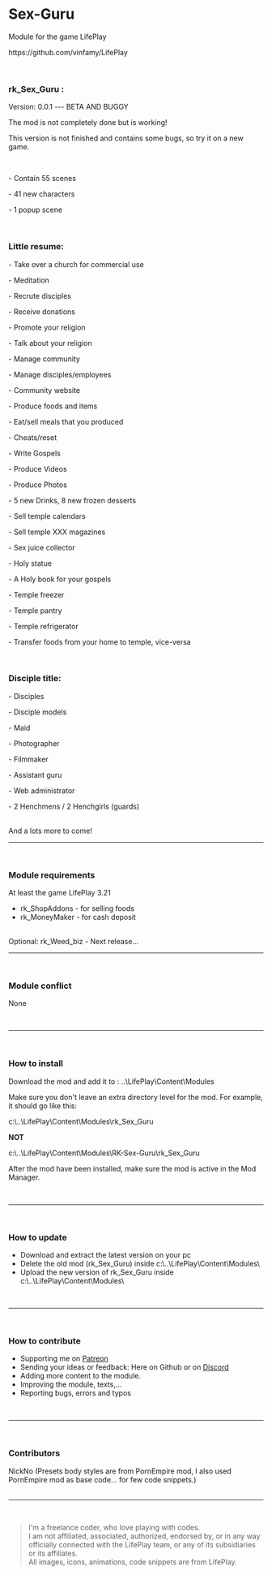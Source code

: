 <h1>Sex-Guru </h1>
<p>Module for the game LifePlay</p>
<p>https://github.com/vinfamy/LifePlay</p>
<br>
<h3>rk_Sex_Guru :</h3>
<p>Version: 0.0.1 --- BETA AND BUGGY</p>
<p>The mod is not completely done but is working!</p>
<p>This version is not finished and contains some bugs, so try it on a new game.</p>
<br>
<p>- Contain 55 scenes</p>
<p>- 41 new characters</p>
<p>- 1 popup scene</p>
<br>
<h3>Little resume:</h3>
<p>- Take over a church for commercial use</p>
<p>- Meditation</p>
<p>- Recrute disciples</p>
<p>- Receive donations</p>
<p>- Promote your religion</p>
<p>- Talk about your religion</p>
<p>- Manage community</p>
<p>- Manage disciples/employees</p>
<p>- Community website</p>
<p>- Produce foods and items</p>
<p>- Eat/sell meals that you produced</p>
<p>- Cheats/reset</p>
<p>- Write Gospels</p>
<p>- Produce Videos</p>
<p>- Produce Photos</p>
<p>- 5 new Drinks, 8 new frozen desserts</p>
<p>- Sell temple calendars</p>
<p>- Sell temple XXX magazines</p>
<p>- Sex juice collector</p>
<p>- Holy statue</p>
<p>- A Holy book for your gospels</p>
<p>- Temple freezer</p>
<p>- Temple pantry</p>
<p>- Temple refrigerator</p>
<p>- Transfer foods from your home to temple, vice-versa</p>
<br>
<h3>Disciple title:</h3>
<p>- Disciples</p>
<p>- Disciple models</p>
<p>- Maid</p>
<p>- Photographer</p>
<p>- Filmmaker</p>
<p>- Assistant guru</p>
<p>- Web administrator</p>
<p>- 2 Henchmens / 2 Henchgirls (guards)</p>
<br>
And a lots more to come!
<br>
<hr>
<br>
<h3>Module requirements</h3>
<p>At least the game LifePlay 3.21</p>
<ul><li>rk_ShopAddons - for selling foods</li>
<li>rk_MoneyMaker - for cash deposit</li></ul>
<br>
Optional: rk_Weed_biz - Next release...
<br>
<hr>
<br>
<h3>Module conflict</h3>
<p>None</p>
<br>
<hr>
<br>
<h3>How to install</h3>
<p>Download the mod and add it to : ..\LifePlay\Content\Modules</p>
<p>Make sure you don't leave an extra directory level for the mod. For example, it should go like this:</p>
<p>c:\..\LifePlay\Content\Modules\rk_Sex_Guru </p>
<p><strong>NOT</strong></p>
<p>c:\..\LifePlay\Content\Modules\RK-Sex-Guru\rk_Sex_Guru</p>
<p>After the mod have been installed, make sure the mod is active in the Mod Manager. </p>
<br>
<hr>
<br>
<h3>How to update</h3>
<ul>
<li>Download and extract the latest version on your pc</li>
<li>Delete the old mod (rk_Sex_Guru) inside c:\..\LifePlay\Content\Modules\</li>
<li>Upload the new version of rk_Sex_Guru inside c:\..\LifePlay\Content\Modules\</li>
</ul>
<br>
<hr>
<br>
<h3>How to contribute</h3>
<ul>
<li>Supporting me on <a href="https://www.patreon.com/raiderknight">Patreon</a></li>
<li>Sending your ideas or feedback: Here on Github or on <a href="https://discord.gg/d3U9E2wb4Y">Discord</a></li>
<li>Adding more content to the module.</li>
<li>Improving the module, texts,...</li>
<li>Reporting bugs, errors and typos</li>
</ul>
<br>
<hr>
<br>
<h3>Contributors</h3>
NickNo (Presets body styles are from PornEmpire mod, I also used PornEmpire mod as base code... for few code snippets.)<br>
<br>
<hr>
<br>
<blockquote> I'm a freelance coder, who love playing with codes.<br>
I am not affiliated, associated, authorized, endorsed by, or in any way officially connected with the LifePlay team, or any of its subsidiaries or its affiliates.<br>
All images, icons, animations, code snippets are from LifePlay.</blockquote>